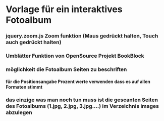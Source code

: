 # Vorlage für ein interaktives Fotoalbum

### jquery.zoom.js Zoom funktion (Maus gedrückt halten, Touch auch gedrückt halten)
### Umblätter Funktion von OpenSource Projekt BookBlock
### möglichkeit die Fotoalbum Seiten zu beschriften
#### für die Positionsangabe Prozent werte verwenden dass es auf allen Formaten stimmt
### das einzige was man noch tun muss ist die gescanten Seiten des Fotoalbums (1.jpg, 2.jpg, 3.jpg....) im Verzeichnis images abzulegen

